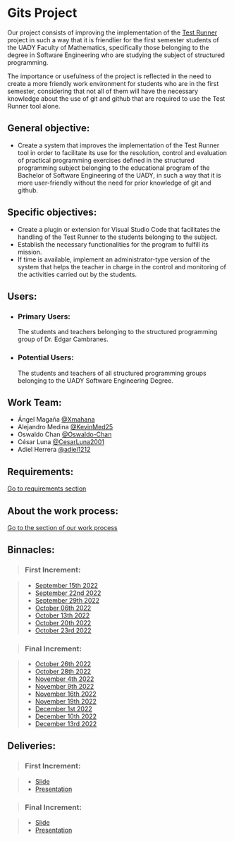 # Gits Project

  Our project consists of improving the implementation of the [Test Runner](https://github.com/uadyfmat/test-runner) project  in such a way that it is friendlier for the first semester students of the UADY Faculty of Mathematics, specifically those belonging to the degree in Software Engineering who are studying the subject of structured programming.

  The importance or usefulness of the project is reflected in the need to create a more friendly work environment for students who are in the first semester, considering that not all of them will have the necessary knowledge about the use of git and github that are required to use the Test Runner tool alone.
## General objective:

- Create a system that improves the implementation of the Test Runner tool in order to facilitate its use for the resolution, control and evaluation of practical programming exercises defined in the structured programming subject belonging to the educational program of the Bachelor of Software Engineering of the UADY, in such a way that it is more user-friendly without the need for prior knowledge of git and github.

## Specific objectives:

- Create a plugin or extension for Visual Studio Code that facilitates the handling of the Test Runner to the students belonging to the subject.
- Establish the necessary functionalities for the program to fulfill its mission.
- If time is available, implement an administrator-type version of the system that helps the teacher in charge in the control and monitoring of the activities carried out by the students.
## Users:

- ### Primary Users:

  The students and teachers belonging to the structured programming group of Dr. Edgar Cambranes.

- ### Potential Users:

  The students and teachers of all structured programming groups belonging to the UADY Software Engineering Degree.

## Work Team:

- Ángel Magaña [@Xmahana](https://github.com/Xmahana "Click Aquí")
- Alejandro Medina [@KevinMed25](https://github.com/KevinMed25 "Click Aquí")
- Oswaldo Chan [@Oswaldo-Chan](https://github.com/Oswaldo-Chan "Click Aquí")
- César Luna [@CesarLuna2001](https://github.com/CesarLuna2001 "Click Aquí")
- Adiel Herrera [@adiel1212](https://github.com/adiel1212 "Click Aquí")

## Requirements: 

[Go to requirements section](./Final%20Increment/Documentation/Requirements/README.md "Clíck Aqui")

## About the work process:

[Go to the section of our work process](./First%20Increment/Documentation/Work%20Process/README.md "Click Aquí")

## Binnacles:
>### First Increment:

> - [September 15th 2022](./First%20Increment/Binnacles/15%20september%202022.md "Clíck Aquí")
> - [September 22nd 2022](./First%20Increment/Binnacles/22%20september%202022.md "Clíck Aquí")
> - [September 29th 2022](./First%20Increment/Binnacles/29%20september%202022.md "Clíck Aquí")
> - [October 06th 2022](./First%20Increment/Binnacles/06%20october%202022.md "Clíck Auí")
> - [October 13th 2022](./First%20Increment/Binnacles/13%20october%202022.md "Click Aquí")
> - [October 20th 2022](./First%20Increment/Binnacles/20%20october%202022.md "Clíck Aquí")
> - [October 23rd 2022](./First%20Increment/Binnacles/23%20october%202022.md "Clíck Aquí")

>### Final Increment:

> - [October 26th 2022](./Final%20Increment/Binnacles/26%20october%202022.md "Clíck Aquí")
> - [October 28th 2022](./Final%20Increment/Binnacles/28%20october%202022.md "Clíck Aquí")
> - [November 4th 2022](./Final%20Increment/Binnacles/4%20november%202022.md "Clíck Aquí")
> - [November 9th 2022](./Final%20Increment/Binnacles/9%20november%202022.md "Clíck Aquí")
> - [November 16th 2022](./Final%20Increment/Binnacles/16%20november%202022.md "Clíck Aquí")
> - [November 19th 2022](./Final%20Increment/Binnacles/19%20november%202022.md "Clíck Aquí")
> - [December 1st 2022](./Final%20Increment/Binnacles/1%20december%202022.md "Clíck Aquí")
> - [December 10th 2022](./Final%20Increment/Binnacles/10%20december%202022.md "Clíck Aquí")
> - [December 13rd 2022](./Final%20Increment/Binnacles/13%20december%202022.md "Clíck Aquí")

## Deliveries:

> ### First Increment:

> - [Slide](./First%20Increment/Artifacts/Presentations/First%20Increment.pdf "Click Aquí")
> - [Presentation]()

> ### Final Increment:

> - [Slide](./Final%20Increment/Artifacts/Presentations/Final-Increment.pdf "Click Aquí")
> - [Presentation]()